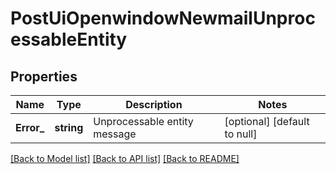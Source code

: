 # PostUiOpenwindowNewmailUnprocessableEntity

## Properties
Name | Type | Description | Notes
------------ | ------------- | ------------- | -------------
**Error_** | **string** | Unprocessable entity message | [optional] [default to null]

[[Back to Model list]](../README.md#documentation-for-models) [[Back to API list]](../README.md#documentation-for-api-endpoints) [[Back to README]](../README.md)


